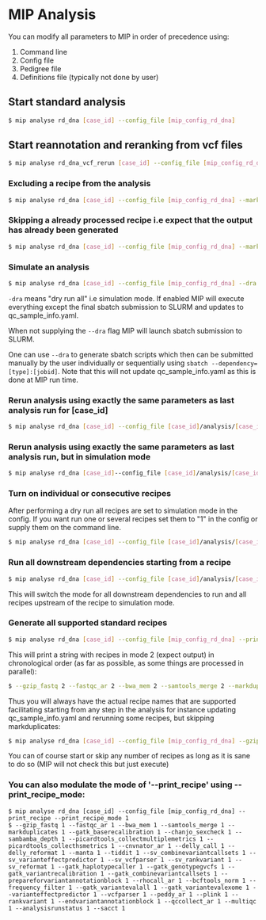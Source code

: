 # MIP Analysis

You can modify all parameters to MIP in order of precedence using:

1. Command line
2. Config file
3. Pedigree file
4. Definitions file (typically not done by user)

## Start standard analysis
```Bash
$ mip analyse rd_dna [case_id] --config_file [mip_config_rd_dna]
```

## Start reannotation and reranking from vcf files
```Bash
$ mip analyse rd_dna_vcf_rerun [case_id] --config_file [mip_config_rd_dna_vcf_rerun.yaml] --pedigree [case_id_pedigree_vcf_rerun.yaml] --vcf_rerun_file vcf_snv_indel.bcf --sv_vcf_rerun_file vcf_SV.bcf
```

### Excluding a recipe from the analysis

```Bash
$ mip analyse rd_dna [case_id] --config_file [mip_config_rd_dna] --markduplicates 0
```

### Skipping a already processed recipe i.e expect that the output has already been generated

```Bash
$ mip analyse rd_dna [case_id] --config_file [mip_config_rd_dna] --markduplicates 2
```

### Simulate an analysis

```Bash
$ mip analyse rd_dna [case_id] --config_file [mip_config_rd_dna] --dra
```

``-dra`` means "dry run all" i.e simulation mode. If enabled MIP will execute everything except the final sbatch submission to SLURM and updates to qc_sample_info.yaml.

When not supplying the ``--dra`` flag MIP will launch sbatch submission to SLURM.

One can use ``--dra`` to generate sbatch scripts which then can be submitted manually by the user individually or sequentially using ``sbatch --dependency=[type]:[jobid]``. Note that this will not update qc_sample_info.yaml as this is done at MIP run time.

### Rerun analysis using exactly the same parameters as last analysis run for [case_id]

```Bash
$ mip analyse rd_dna [case_id] --config_file [case_id]/analysis/[case_id]_config.yaml
```

### Rerun analysis using exactly the same parameters as last analysis run, but in simulation mode

```Bash
$ mip analyse rd_dna [case_id]--config_file [case_id]/analysis/[case_id]_config.yaml --dra
```

### Turn on individual or consecutive recipes
After performing a dry run all recipes are set to simulation mode in the config. If you want run one or several recipes set them to "1" in the config or supply them on the command line.
```Bash
$ mip analyse rd_dna [case_id] --config_file [case_id]/analysis/[case_id]_config.yaml --bwa_mem 1 --peddy_ar 1
```

### Run all downstream dependencies starting from a recipe
```Bash
$ mip analyse rd_dna [case_id] --config_file [case_id]/analysis/[case_id]_config.yaml --start_with_recipe gatk_variantrecalibration
```
This will switch the mode for all downstream dependencies to run and all recipes upstream of the recipe to simulation mode.

### Generate all supported standard recipes

```Bash
$ mip analyse rd_dna [case_id] --config_file [mip_config_rd_dna] --print_recipe
```

This will print a string with recipes in mode 2 (expect output) in chronological order (as far as possible, as some things are processed in parallel):

```Bash
$ --gzip_fastq 2 --fastqc_ar 2 --bwa_mem 2 --samtools_merge 2 --markduplicates 2 --gatk_baserecalibration 2 --chanjo_sexcheck 2 --sambamba_depth 2 --picardtools_collectmultiplemetrics 2 --picardtools_collecthsmetrics 2 --cnvnator_ar 2 --delly_call 2 --delly_reformat 2 --manta 2 --tiddit 2 --sv_combinevariantcallsets 2 --sv_varianteffectpredictor 2 --sv_vcfparser 2 --sv_rankvariant 2 --sv_reformat 2 --gatk_haplotypecaller 2 --gatk_genotypegvcfs 2 --gatk_variantrecalibration 2 --gatk_combinevariantcallsets 2 --prepareforvariantannotationblock 2 --rhocall_ar 2 --bcftools_norm 2 --frequency_filter 2 --gatk_variantevalall 2 --gatk_variantevalexome 2 --varianteffectpredictor 2 --vcfparser 2 --peddy_ar 2 --plink 2 --rankvariant 2 --endvariantannotationblock 2 --qccollect_ar 2 --multiqc_ar 2 --analysisrunstatus 2 --sacct 2
```

Thus you will always have the actual recipe names that are supported facilitating starting from any step in the analysis for instance updating qc_sample_info.yaml and rerunning some recipes, but skipping markduplicates:

```Bash
$ mip analyse rd_dna [case_id] --config_file [mip_config_rd_dna] --gzip_fastq 2 --fastqc_ar 2 --bwa_mem 2 --samtools_merge 2 --markduplicates 0 --gatk_baserecalibration 1 --chanjo_sexcheck 2 --sambamba_depth 2 --picardtools_collectmultiplemetrics 2 --picardtools_collecthsmetrics 2 --cnvnator_ar 2 --delly_call 2 --delly_reformat 2 --manta 2 --tiddit 2 --sv_combinevariantcallsets 2 --sv_varianteffectpredictor 2 --sv_vcfparser 2 --sv_rankvariant 2 --sv_reformat 2 --gatk_haplotypecaller 2 --gatk_genotypegvcfs 2 --gatk_variantrecalibration 2 --gatk_combinevariantcallsets 2 --prepareforvariantannotationblock 2 --rhocall_ar 2 --bcftools_norm 2 --frequency_filter 2 --gatk_variantevalall 2 --gatk_variantevalexome 2 --varianteffectpredictor 2 --vcfparser 2 --peddy_ar 2 --plink 2 --rankvariant 2 --endvariantannotationblock 2 --qccollect_ar 2 --multiqc 2 --analysisrunstatus 2 --sacct 2
```

You can of course start or skip any number of recipes as long as it is sane to do so (MIP will not check this but just execute)

### You can also modulate the mode of '--print_recipe' using --print_recipe_mode:
```  
$ mip analyse rd_dna [case_id] --config_file [mip_config_rd_dna] --print_recipe --print_recipe_mode 1
$ --gzip_fastq 1 --fastqc_ar 1 --bwa_mem 1 --samtools_merge 1 --markduplicates 1 --gatk_baserecalibration 1 --chanjo_sexcheck 1 --sambamba_depth 1 --picardtools_collectmultiplemetrics 1 --picardtools_collecthsmetrics 1 --cnvnator_ar 1 --delly_call 1 --delly_reformat 1 --manta 1 --tiddit 1 --sv_combinevariantcallsets 1 --sv_varianteffectpredictor 1 --sv_vcfparser 1 --sv_rankvariant 1 --sv_reformat 1 --gatk_haplotypecaller 1 --gatk_genotypegvcfs 1 --gatk_variantrecalibration 1 --gatk_combinevariantcallsets 1 --prepareforvariantannotationblock 1 --rhocall_ar 1 --bcftools_norm 1 --frequency_filter 1 --gatk_variantevalall 1 --gatk_variantevalexome 1 --varianteffectpredictor 1 --vcfparser 1 --peddy_ar 1 --plink 1 --rankvariant 1 --endvariantannotationblock 1 --qccollect_ar 1 --multiqc 1 --analysisrunstatus 1 --sacct 1
```
